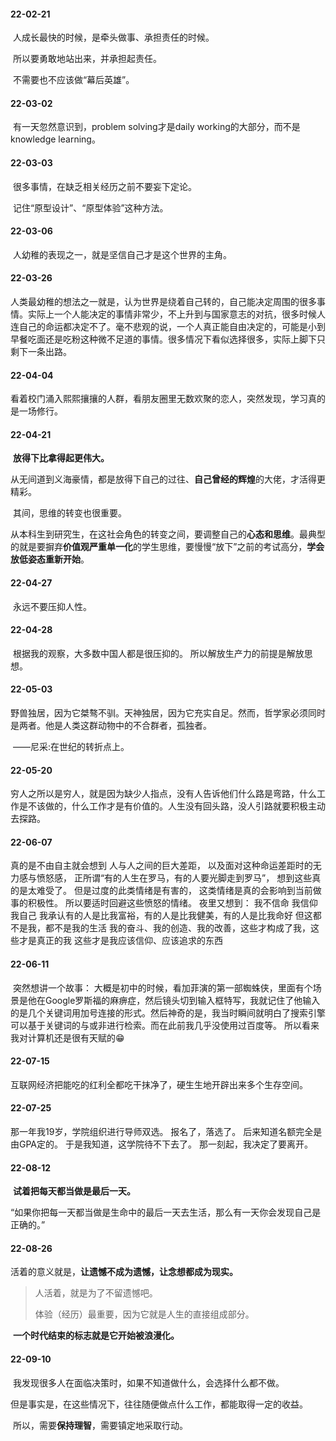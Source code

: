 

#### 22-02-21

​	人成长最快的时候，是牵头做事、承担责任的时候。

​	所以要勇敢地站出来，并承担起责任。

​	不需要也不应该做“幕后英雄”。



#### 22-03-02

​	有一天忽然意识到，problem solving才是daily working的大部分，而不是knowledge learning。



#### 22-03-03

​	很多事情，在缺乏相关经历之前不要妄下定论。

​	记住“原型设计”、“原型体验”这种方法。



#### 22-03-06

​	人幼稚的表现之一，就是坚信自己才是这个世界的主角。



#### 22-03-26

​	人类最幼稚的想法之一就是，认为世界是绕着自己转的，自己能决定周围的很多事情。实际上一个人能决定的事情非常少，不上升到与国家意志的对抗，很多时候人连自己的命运都决定不了。毫不悲观的说，一个人真正能自由决定的，可能是小到早餐吃面还是吃粉这种微不足道的事情。很多情况下看似选择很多，实际上脚下只剩下一条出路。



#### 22-04-04

​	看着校门涌入熙熙攘攘的人群，看朋友圈里无数欢聚的恋人，突然发现，学习真的是一场修行。



#### 22-04-21

​	**放得下比拿得起更伟大。**

​	从无间道到义海豪情，都是放得下自己的过往、**自己曾经的辉煌**的大佬，才活得更精彩。

​	其间，思维的转变也很重要。

​	从本科生到研究生，在这社会角色的转变之间，要调整自己的**心态和思维**。最典型的就是要摒弃**价值观严重单一化**的学生思维，要慢慢“放下”之前的考试高分，**学会放低姿态重新开始**。



#### 22-04-27

​	永远不要压抑人性。



#### 22-04-28

​	根据我的观察，大多数中国人都是很压抑的。
​	所以解放生产力的前提是解放思想。



#### 22-05-03

​	野兽独居，因为它桀骜不驯。天神独居，因为它充实自足。然而，哲学家必须同时是两者。他是人类这群动物中的不合群者，孤独者。

​	——尼采:在世纪的转折点上。



#### 22-05-20

​	穷人之所以是穷人，就是因为缺少人指点，没有人告诉他们什么路是弯路，什么工作是不该做的，什么工作才是有价值的。人生没有回头路，没人引路就要积极主动去探路。



#### 22-06-07

真的是不由自主就会想到 人与人之间的巨大差距，
以及面对这种命运差距时的无力感与愤怒感，
正所谓“有的人生在罗马，有的人要光脚走到罗马”，
想到这些真的是太难受了。
但是过度的此类情绪是有害的，
这类情绪是真的会影响到当前做事的积极性。
所以要适时回避这些愤怒的情绪。
夜里又想到：
我不信命
我信仰我自己
我承认有的人是比我富裕，有的人是比我健美，有的人是比我命好
但这都不是我，都不是我的生活
我的奋斗、我的创造、我的改善，这些才构成了我，这些才是真正的我
这些才是我应该信仰、应该追求的东西



#### 22-06-11

​	突然想讲一个故事：
​	大概是初中的时候，看加菲演的第一部蜘蛛侠，里面有个场景是他在Google罗斯福的麻痹症，然后镜头切到输入框特写，我就记住了他输入的是几个关键词用加号连接的形式。
​	然后神奇的是，我当时瞬间就明白了搜索引擎可以基于关键词的与或非进行检索。而在此前我几乎没使用过百度等。
所以看来我对计算机还是很有天赋的😁



#### 22-07-15

​	互联网经济把能吃的红利全都吃干抹净了，硬生生地开辟出来多个生存空间。



#### 22-07-25

那一年我19岁，学院组织进行导师双选。
报名了，落选了。
后来知道名额完全是由GPA定的。
于是我知道，这学院待不下去了。
那一刻起，我决定了要离开。



#### 22-08-12

​	**试着把每天都当做是最后一天。**

​	“如果你把每一天都当做是生命中的最后一天去生活，那么有一天你会发现自己是正确的。”



#### 22-08-26

​	活着的意义就是，**让遗憾不成为遗憾，让念想都成为现实。**

> 人活着，就是为了不留遗憾吧。
>
> 体验（经历）最重要，因为它就是人生的直接组成部分。

​	**一个时代结束的标志就是它开始被浪漫化。**



#### 22-09-10

​	我发现很多人在面临决策时，如果不知道做什么，会选择什么都不做。

​	但是事实是，在这些情况下，往往随便做点什么工作，都能取得一定的收益。

​	所以，需要**保持理智**，需要镇定地采取行动。
